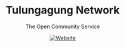 <div align="center">

# Tulungagung Network
The Open Community Service

[![Website](https://img.shields.io/website/https/tanet.eu.org.svg?down_message=tanet.eu.org%20is%20Offline&style=for-the-badge&up_message=tanet.eu.org%20is%20Online)](https://tanet.eu.org/)

</div>
